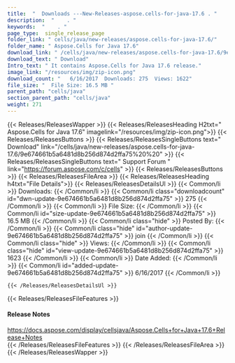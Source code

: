 ```yaml
---
title:  "  Downloads ---New-Releases-aspose.cells-for-java-17.6 . " 
description:  "    . " 
keywords:  "    . " 
page_type:  single_release_page
folder_link: " cells/java/new-releases/aspose.cells-for-java-17.6/"
folder_name: " Aspose.Cells for Java 17.6"
download_link: " /cells/java/new-releases/aspose.cells-for-java-17.6/9e674661b5a6481d8b256d874d2ffa75"
download_text: " Download"
Intro_text: " It contains Aspose.Cells for Java 17.6 release."
image_link: "/resources/img/zip-icon.png"
download_count: "   6/16/2017  Downloads: 275  Views: 1622"
file_size: "  File Size: 16.5 MB "
parent_path: "cells/java"
section_parent_path: "cells/java"
weight: 271
---
```


{{< Releases/ReleasesWapper >}}
  {{< Releases/ReleasesHeading H2txt=" Aspose.Cells for Java 17.6" imagelink="/resources/img/zip-icon.png">}}
  {{< Releases/ReleasesButtons >}}
    {{< Releases/ReleasesSingleButtons text=" Download" link="/cells/java/new-releases/aspose.cells-for-java-17.6/9e674661b5a6481d8b256d874d2ffa75%20%20" >}}
    {{< Releases/ReleasesSingleButtons text=" Support Forum " link="https://forum.aspose.com/c/cells" >}}
  {{< Releases/ReleasesButtons >}}
  {{< Releases/ReleasesFileArea >}}
    {{< Releases/ReleasesHeading h4txt="File Details">}}
    {{< Releases/ReleasesDetailsUl >}}
            {{< Common/li  >}} Downloads: {{< /Common/li >}} 
      {{< Common/li class="downloadcount" id="dwn-update-9e674661b5a6481d8b256d874d2ffa75" >}} 275 {{< /Common/li >}} 
      {{< Common/li  >}} File Size: {{< /Common/li >}} 
      {{< Common/li id="size-update-9e674661b5a6481d8b256d874d2ffa75" >}} 16.5 MB {{< /Common/li >}} 
      {{< Common/li  class="hide" >}} Posted By: {{< /Common/li >}} 
      {{< Common/li class="hide" id="author-update-9e674661b5a6481d8b256d874d2ffa75" >}} join {{< /Common/li >}} 
      {{< Common/li class="hide"  >}} Views: {{< /Common/li >}} 
      {{< Common/li class="hide" id="view-update-9e674661b5a6481d8b256d874d2ffa75" >}} 1623 {{< /Common/li >}} 
      {{< Common/li  >}} Date Added: {{< /Common/li >}} 
      {{< Common/li id="added-update-9e674661b5a6481d8b256d874d2ffa75" >}} 6/16/2017 {{< /Common/li >}} 

    {{< /Releases/ReleasesDetailsUl >}}

  {{< Releases/ReleasesFileFeatures >}}
      <h4>Release Notes</h4><div><a href="https://docs.aspose.com/display/cellsjava/Aspose.Cells+for+Java+17.6+Release+Notes">https://docs.aspose.com/display/cellsjava/Aspose.Cells+for+Java+17.6+Release+Notes</a></div>
  {{< /Releases/ReleasesFileFeatures >}}
 {{< /Releases/ReleasesFileArea >}}
{{< /Releases/ReleasesWapper >}}


